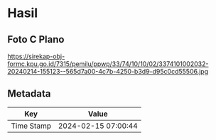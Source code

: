 # Hasil

## Foto C Plano

https://sirekap-obj-formc.kpu.go.id/7315/pemilu/ppwp/33/74/10/10/02/3374101002032-20240214-155123--565d7a00-4c7b-4250-b3d9-d95c0cd55506.jpg


## Metadata

| Key        | Value               |
| ---------- | ------------------- |
| Time Stamp | 2024-02-15 07:00:44 |



